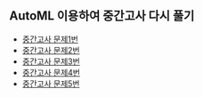 ## AutoML 이용하여 중간고사 다시 풀기
- [중간고사 문제1번](https://youtu.be/u8iikOJYXXM)
- [중간고사 문제2번](https://youtu.be/ms5vMezbs10)
- [중간고사 문제3번](https://youtu.be/Svd8zkeOXAg)
- [중간고사 문제4번]()
- [중간고사 문제5번](https://youtu.be/TGd7ijFMGNY)
  
